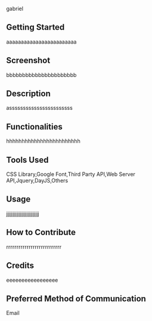 
gabriel

## Getting Started
aaaaaaaaaaaaaaaaaaaaaaaa

## Screenshot
bbbbbbbbbbbbbbbbbbbbbb

## Description
asssssssssssssssssssssss

## Functionalities
hhhhhhhhhhhhhhhhhhhhhhhh

## Tools Used
CSS Library,Google Font,Third Party API,Web Server API,Jquery,DayJS,Others

## Usage
jjjjjjjjjjjjjjjjjjjjjjjjjj

## How to Contribute
rrrrrrrrrrrrrrrrrrrrrrrrrrr

## Credits
eeeeeeeeeeeeeeeee

## Preferred Method of Communication
Email
